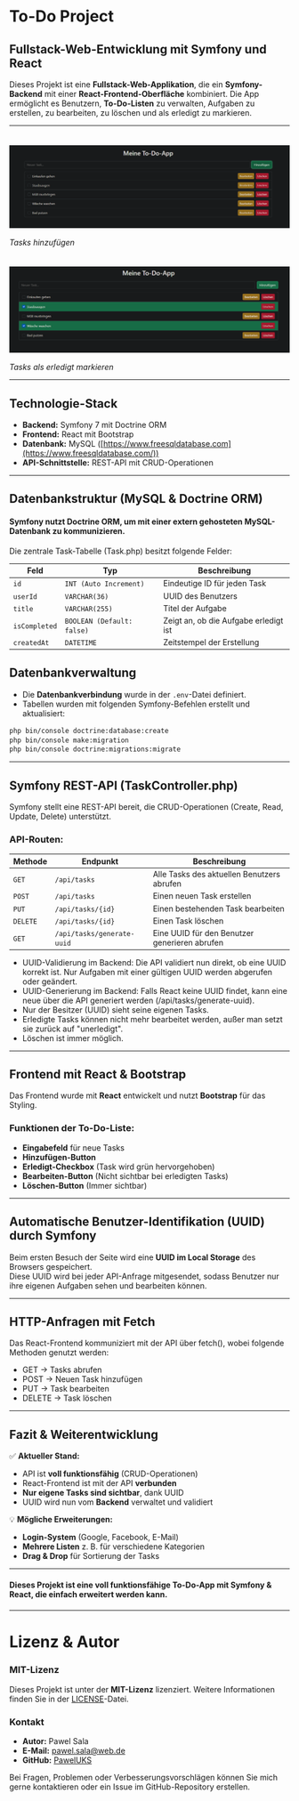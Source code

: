 # To-Do Project

## Fullstack-Web-Entwicklung mit Symfony und React

Dieses Projekt ist eine **Fullstack-Web-Applikation**, die ein **Symfony-Backend** mit einer **React-Frontend-Oberfläche** kombiniert. Die App ermöglicht es Benutzern, **To-Do-Listen** zu verwalten, Aufgaben zu erstellen, zu bearbeiten, zu löschen und als erledigt zu markieren.

---

<div style="margin-bottom: 35px;"></div>

![Tasks hinzufügen](screenshots/add.png)

*Tasks hinzufügen*
<div style="margin-bottom: 35px;"></div>

![Tasks als erdedigt markieren](screenshots/isCompleted.png)

*Tasks als erledigt markieren*




---

## Technologie-Stack

- **Backend:** Symfony 7 mit Doctrine ORM
- **Frontend:** React mit Bootstrap
- **Datenbank:** MySQL ([https://www.freesqldatabase.com](https://www.freesqldatabase.com/))
- **API-Schnittstelle:** REST-API mit CRUD-Operationen

---

## Datenbankstruktur (MySQL & Doctrine ORM)
#### Symfony nutzt Doctrine ORM, um mit einer extern gehosteten MySQL-Datenbank zu kommunizieren.

Die zentrale Task-Tabelle (Task.php) besitzt folgende Felder:

| Feld         | Typ                 | Beschreibung                        |
|-------------|----------------------|-------------------------------------|
| `id`        | `INT (Auto Increment)` | Eindeutige ID für jeden Task       |
| `userId`    | `VARCHAR(36)`         | UUID des Benutzers                 |
| `title`     | `VARCHAR(255)`        | Titel der Aufgabe                  |
| `isCompleted` | `BOOLEAN (Default: false)` | Zeigt an, ob die Aufgabe erledigt ist |
| `createdAt` | `DATETIME`            | Zeitstempel der Erstellung         |

## Datenbankverwaltung

- Die **Datenbankverbindung** wurde in der `.env`-Datei definiert.
- Tabellen wurden mit folgenden Symfony-Befehlen erstellt und aktualisiert:

```bash
php bin/console doctrine:database:create
php bin/console make:migration
php bin/console doctrine:migrations:migrate
```

---

## Symfony REST-API (TaskController.php)

Symfony stellt eine REST-API bereit, die CRUD-Operationen (Create, Read, Update, Delete) unterstützt.

### API-Routen:
| Methode | Endpunkt           | Beschreibung                         |
|---------|--------------------|-------------------------------------|
| `GET`   | `/api/tasks`       | Alle Tasks des aktuellen Benutzers abrufen |
| `POST`  | `/api/tasks`       | Einen neuen Task erstellen          |
| `PUT`   | `/api/tasks/{id}`  | Einen bestehenden Task bearbeiten   |
| `DELETE`| `/api/tasks/{id}`  | Einen Task löschen                  |
| `GET`   | `/api/tasks/generate-uuid`       | Eine UUID für den Benutzer generieren abrufen |


- UUID-Validierung im Backend:
Die API validiert nun direkt, ob eine UUID korrekt ist. Nur Aufgaben mit einer gültigen UUID werden abgerufen oder geändert.
- UUID-Generierung im Backend:
Falls React keine UUID findet, kann eine neue über die API generiert werden (/api/tasks/generate-uuid).
- Nur der Besitzer (UUID) sieht seine eigenen Tasks.
- Erledigte Tasks können nicht mehr bearbeitet werden, außer man setzt sie zurück auf "unerledigt".
- Löschen ist immer möglich.

---

## Frontend mit React & Bootstrap

Das Frontend wurde mit **React** entwickelt und nutzt **Bootstrap** für das Styling.  

### Funktionen der To-Do-Liste:

- **Eingabefeld** für neue Tasks
- **Hinzufügen-Button**
- **Erledigt-Checkbox** (Task wird grün hervorgehoben)
- **Bearbeiten-Button** (Nicht sichtbar bei erledigten Tasks)
- **Löschen-Button** (Immer sichtbar)

---

## Automatische Benutzer-Identifikation (UUID) durch Symfony

Beim ersten Besuch der Seite wird eine **UUID im Local Storage** des Browsers gespeichert.  
Diese UUID wird bei jeder API-Anfrage mitgesendet, sodass Benutzer nur ihre eigenen Aufgaben sehen und bearbeiten können.

---
## HTTP-Anfragen mit Fetch
Das React-Frontend kommuniziert mit der API über fetch(), wobei folgende Methoden genutzt werden:

- GET → Tasks abrufen
- POST → Neuen Task hinzufügen
- PUT → Task bearbeiten
- DELETE → Task löschen

---


## Fazit & Weiterentwicklung

✅ **Aktueller Stand:**
- API ist **voll funktionsfähig** (CRUD-Operationen)
- React-Frontend ist mit der API **verbunden**
- **Nur eigene Tasks sind sichtbar**, dank UUID
- UUID wird nun vom **Backend** verwaltet und validiert

💡 **Mögliche Erweiterungen:**
- **Login-System** (Google, Facebook, E-Mail)
- **Mehrere Listen** z. B. für verschiedene Kategorien
- **Drag & Drop** für Sortierung der Tasks

---
<div style="margin-bottom: 20px;"></div>

**Dieses Projekt ist eine voll funktionsfähige To-Do-App mit Symfony & React, die einfach erweitert werden kann.** 
<div style="margin-bottom: 20px;"></div>

---
<div style="margin-bottom: 20px;"></div>

# **Lizenz & Autor**

### **MIT-Lizenz**
Dieses Projekt ist unter der **MIT-Lizenz** lizenziert. Weitere Informationen finden Sie in der [LICENSE](LICENSE.md)-Datei.


### **Kontakt**
- **Autor:** Pawel Sala  
- **E-Mail:** [pawel.sala@web.de](mailto:pawel.sala@web.de)  
- **GitHub:** [PawelUKS](https://github.com/PawelUKS)  

Bei Fragen, Problemen oder Verbesserungsvorschlägen können Sie mich gerne kontaktieren oder ein Issue im GitHub-Repository erstellen.
